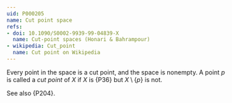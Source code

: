 ```yaml
---
uid: P000205
name: Cut point space
refs:
- doi: 10.1090/S0002-9939-99-04839-X
  name: Cut-point spaces (Honari & Bahrampour)
- wikipedia: Cut_point
  name: Cut point on Wikipedia
---
```


Every point in the space is a cut point, and the space is nonempty.
A point $p$ is called a *cut point* of $X$ if $X$ is {P36} but $X \setminus \{p\}$ is not.

See also {P204}.
